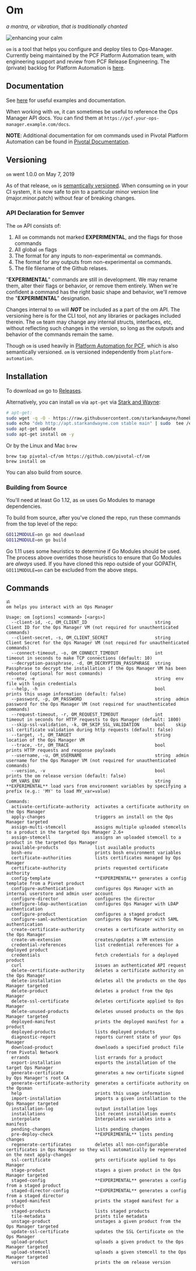 # Om

_a mantra, or vibration, that is traditionally chanted_

![enhancing your calm](http://i.giphy.com/3o7qDQ5iw1oXyDeJAk.gif)

`om` is a tool that helps you configure and deploy tiles to Ops-Manager.
Currently being maintained by the PCF Platform Automation team,
with engineering support and review from PCF Release Engineering.
The (private) backlog for Platform Automation is [here](https://www.pivotaltracker.com/n/projects/1472134).

## Documentation

See [here](docs/README.md) for useful examples and documentation.

When working with `om`,
it can sometimes be useful to reference the Ops Manager API docs.
You can find them at
`https://pcf.your-ops-manager.example.com/docs`.

**NOTE**: Additional documentation for om commands
used in Pivotal Platform Automation
can be found in [Pivotal Documentation](https://docs.pivotal.io/platform-automation).

## Versioning

`om` went 1.0.0 on May 7, 2019

As of that release, `om` is [semantically versioned](https://semver.org/).
When consuming `om` in your CI system,
it is now safe to pin to a particular minor version line (major.minor.patch)
without fear of breaking changes.

### API Declaration for Semver

The `om` API consists of:

1. All `om` commands not marked **EXPERIMENTAL**, and the flags for those commands
1. All global `om` flags
1. The format for any inputs to non-experimental `om` commands.
1. The format for any outputs from non-experimental `om` commands.
1. The file filename of the Github relases.

"**EXPERIMENTAL**" commands are still in development.
We may rename them, alter their flags or behavior, or remove them entirely.
When we're confident a command has the right basic shape and behavior,
we'll remove the "**EXPERIMENTAL**" designation.

Changes internal to `om` will _**NOT**_ be included as a part of the om API.
The versioning here is for the CLI tool,
not any libraries or packages included therein.
The `om` team may change any internal structs, interfaces, etc,
without reflecting such changes in the version,
so long as the outputs and behavior of the commands remain the same.

Though `om` is used heavily in [Platform Automation for PCF](network.pivotal.io/platform-automation),
which is also semantically versioned.
`om` is versioned independently from `platform-automation`.

## Installation

To download `om` go to [Releases](https://github.com/pivotal-cf/om/releases).

Alternatively, you can install `om` via `apt-get`
via [Stark and Wayne](https://www.starkandwayne.com/):

```sh
# apt-get:
sudo wget -q -O - https://raw.githubusercontent.com/starkandwayne/homebrew-cf/master/public.key | sudo  apt-key add -
sudo echo "deb http://apt.starkandwayne.com stable main" | sudo  tee /etc/apt/sources.list.d/starkandwayne.list
sudo apt-get update
sudo apt-get install om -y
```


Or by the Linux and Mac `brew`

```
brew tap pivotal-cf/om https://github.com/pivotal-cf/om
brew install om
```

You can also build from source.

### Building from Source

You'll need at least Go 1.12, as
`om` uses Go Modules to manage dependencies.

To build from source, after you've cloned the repo,
run these commands from the top level of the repo:

```bash
GO112MODULE=on go mod download
GO112MODULE=on go build
```

Go 1.11 uses some heuristics to determine if Go Modules should be used.
The process above overrides those heuristics
to ensure that Go Modules are _always_ used.
If you have cloned this repo outside of your GOPATH,
`GO111MODULE=on` can be excluded from the above steps.

## Commands
```
ॐ
om helps you interact with an Ops Manager

Usage: om [options] <command> [<args>]
  --client-id, -c, OM_CLIENT_ID                          string  Client ID for the Ops Manager VM (not required for unauthenticated commands)
  --client-secret, -s, OM_CLIENT_SECRET                  string  Client Secret for the Ops Manager VM (not required for unauthenticated commands)
  --connect-timeout, -o, OM_CONNECT_TIMEOUT              int     timeout in seconds to make TCP connections (default: 10)
  --decryption-passphrase, -d, OM_DECRYPTION_PASSPHRASE  string  Passphrase to decrypt the installation if the Ops Manager VM has been rebooted (optional for most commands)
  --env, -e                                              string  env file with login credentials
  --help, -h                                             bool    prints this usage information (default: false)
  --password, -p, OM_PASSWORD                            string  admin password for the Ops Manager VM (not required for unauthenticated commands)
  --request-timeout, -r, OM_REQUEST_TIMEOUT              int     timeout in seconds for HTTP requests to Ops Manager (default: 1800)
  --skip-ssl-validation, -k, OM_SKIP_SSL_VALIDATION      bool    skip ssl certificate validation during http requests (default: false)
  --target, -t, OM_TARGET                                string  location of the Ops Manager VM
  --trace, -tr, OM_TRACE                                 bool    prints HTTP requests and response payloads
  --username, -u, OM_USERNAME                            string  admin username for the Ops Manager VM (not required for unauthenticated commands)
  --version, -v                                          bool    prints the om release version (default: false)
  OM_VARS_ENV                                            string  **EXPERIMENTAL** load vars from environment variables by specifying a prefix (e.g.: 'MY' to load MY_var=value)

Commands:
  activate-certificate-authority  activates a certificate authority on the Ops Manager
  apply-changes                   triggers an install on the Ops Manager targeted
  assign-multi-stemcell           assigns multiple uploaded stemcells to a product in the targeted Ops Manager 2.6+
  assign-stemcell                 assigns an uploaded stemcell to a product in the targeted Ops Manager
  available-products              list available products
  bosh-env                        prints bosh environment variables
  certificate-authorities         lists certificates managed by Ops Manager
  certificate-authority           prints requested certificate authority
  config-template                 **EXPERIMENTAL** generates a config template from a Pivnet product
  configure-authentication        configures Ops Manager with an internal userstore and admin user account
  configure-director              configures the director
  configure-ldap-authentication   configures Ops Manager with LDAP authentication
  configure-product               configures a staged product
  configure-saml-authentication   configures Ops Manager with SAML authentication
  create-certificate-authority    creates a certificate authority on the Ops Manager
  create-vm-extension             creates/updates a VM extension
  credential-references           list credential references for a deployed product
  credentials                     fetch credentials for a deployed product
  curl                            issues an authenticated API request
  delete-certificate-authority    deletes a certificate authority on the Ops Manager
  delete-installation             deletes all the products on the Ops Manager targeted
  delete-product                  deletes a product from the Ops Manager
  delete-ssl-certificate          deletes certificate applied to Ops Manager
  delete-unused-products          deletes unused products on the Ops Manager targeted
  deployed-manifest               prints the deployed manifest for a product
  deployed-products               lists deployed products
  diagnostic-report               reports current state of your Ops Manager
  download-product                downloads a specified product file from Pivotal Network
  errands                         list errands for a product
  export-installation             exports the installation of the target Ops Manager
  generate-certificate            generates a new certificate signed by Ops Manager's root CA
  generate-certificate-authority  generates a certificate authority on the Opsman
  help                            prints this usage information
  import-installation             imports a given installation to the Ops Manager targeted
  installation-log                output installation logs
  installations                   list recent installation events
  interpolate                     Interpolates variables into a manifest
  pending-changes                 lists pending changes
  pre-deploy-check                **EXPERIMENTAL** lists pending changes
  regenerate-certificates         deletes all non-configurable certificates in Ops Manager so they will automatically be regenerated on the next apply-changes
  ssl-certificate                 gets certificate applied to Ops Manager
  stage-product                   stages a given product in the Ops Manager targeted
  staged-config                   **EXPERIMENTAL** generates a config from a staged product
  staged-director-config          **EXPERIMENTAL** generates a config from a staged director
  staged-manifest                 prints the staged manifest for a product
  staged-products                 lists staged products
  tile-metadata                   prints tile metadata
  unstage-product                 unstages a given product from the Ops Manager targeted
  update-ssl-certificate          updates the SSL Certificate on the Ops Manager
  upload-product                  uploads a given product to the Ops Manager targeted
  upload-stemcell                 uploads a given stemcell to the Ops Manager targeted
  version                         prints the om release version

```
